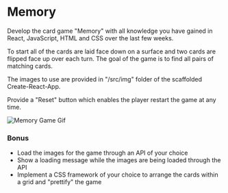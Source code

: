 # Memory

Develop the card game "Memory" with all knowledge you have gained in React, JavaScript, HTML and CSS over the last few weeks.

To start all of the cards are laid face down on a surface and two cards are flipped face up over each turn. The goal of the game is to find all pairs of matching cards.

The images to use are provided in "/src/img" folder of the scaffolded Create-React-App.

Provide a "Reset" button which enables the player restart the game at any time.

![Memory Game Gif](https://media.giphy.com/media/t32aaMe14FANW/giphy.gif)

### Bonus

- Load the images for the game through an API of your choice
- Show a loading message while the images are being loaded through the API
- Implement a CSS framework of your choice to arrange the cards within a grid and "prettify" the game
